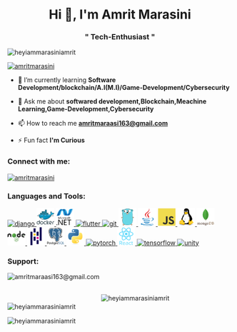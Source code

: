 <h1 align="center">Hi 👋, I'm Amrit Marasini</h1>
<h3 align="center"> " Tech-Enthusiast "</h3>



<p align="left"> <img src="https://komarev.com/ghpvc/?username=heyiammarasiniamrit&label=Profile%20views&color=0e75b6&style=flat" alt="heyiammarasiniamrit" /> </p>

<p align="left"> <a href="https://twitter.com/amritmarasini" target="blank"><img src="https://img.shields.io/twitter/follow/amritmarasini?logo=twitter&style=for-the-badge" alt="amritmarasini" /></a> </p>

- 🌱 I’m currently learning **Software Development/blockchain/A.I(M.I)/Game-Development/Cybersecurity**

- 💬 Ask me about **softwared development,Blockchain,Meachine Learning,Game-Development,Cybersecurity**

- 📫 How to reach me **amritmaraasi163@gmail.com**

- ⚡ Fun fact **I'm Curious**

<h3 align="left">Connect with me:</h3>
<p align="left">
<a href="https://twitter.com/amritmarasini" target="blank"><img align="center" src="https://raw.githubusercontent.com/rahuldkjain/github-profile-readme-generator/master/src/images/icons/Social/twitter.svg" alt="amritmarasini" height="30" width="40" /></a>

</p>

<h3 align="left">Languages and Tools:</h3>
<p align="left"> <a href="https://www.djangoproject.com/" target="_blank" rel="noreferrer"> <img src="https://cdn.worldvectorlogo.com/logos/django.svg" alt="django" width="40" height="40"/> </a> <a href="https://www.docker.com/" target="_blank" rel="noreferrer"> <img src="https://raw.githubusercontent.com/devicons/devicon/master/icons/docker/docker-original-wordmark.svg" alt="docker" width="40" height="40"/> </a> <a href="https://dotnet.microsoft.com/" target="_blank" rel="noreferrer"> <img src="https://raw.githubusercontent.com/devicons/devicon/master/icons/dot-net/dot-net-original-wordmark.svg" alt="dotnet" width="40" height="40"/> </a> <a href="https://flutter.dev" target="_blank" rel="noreferrer"> <img src="https://www.vectorlogo.zone/logos/flutterio/flutterio-icon.svg" alt="flutter" width="40" height="40"/> </a> <a href="https://git-scm.com/" target="_blank" rel="noreferrer"> <img src="https://www.vectorlogo.zone/logos/git-scm/git-scm-icon.svg" alt="git" width="40" height="40"/> </a> <a href="https://golang.org" target="_blank" rel="noreferrer"> <img src="https://raw.githubusercontent.com/devicons/devicon/master/icons/go/go-original.svg" alt="go" width="40" height="40"/> </a> <a href="https://www.java.com" target="_blank" rel="noreferrer"> <img src="https://raw.githubusercontent.com/devicons/devicon/master/icons/java/java-original.svg" alt="java" width="40" height="40"/> </a> <a href="https://developer.mozilla.org/en-US/docs/Web/JavaScript" target="_blank" rel="noreferrer"> <img src="https://raw.githubusercontent.com/devicons/devicon/master/icons/javascript/javascript-original.svg" alt="javascript" width="40" height="40"/> </a>  </a> <a href="https://www.linux.org/" target="_blank" rel="noreferrer"> <img src="https://raw.githubusercontent.com/devicons/devicon/master/icons/linux/linux-original.svg" alt="linux" width="40" height="40"/> </a> <a href="https://www.mongodb.com/" target="_blank" rel="noreferrer"> <img src="https://raw.githubusercontent.com/devicons/devicon/master/icons/mongodb/mongodb-original-wordmark.svg" alt="mongodb" width="40" height="40"/> </a> <a href="https://nodejs.org" target="_blank" rel="noreferrer"> <img src="https://raw.githubusercontent.com/devicons/devicon/master/icons/nodejs/nodejs-original-wordmark.svg" alt="nodejs" width="40" height="40"/> </a> <a href="https://pandas.pydata.org/" target="_blank" rel="noreferrer"> <img src="https://raw.githubusercontent.com/devicons/devicon/2ae2a900d2f041da66e950e4d48052658d850630/icons/pandas/pandas-original.svg" alt="pandas" width="40" height="40"/> </a> <a href="https://www.postgresql.org" target="_blank" rel="noreferrer"> <img src="https://raw.githubusercontent.com/devicons/devicon/master/icons/postgresql/postgresql-original-wordmark.svg" alt="postgresql" width="40" height="40"/> </a> <a href="https://www.python.org" target="_blank" rel="noreferrer"> <img src="https://raw.githubusercontent.com/devicons/devicon/master/icons/python/python-original.svg" alt="python" width="40" height="40"/> </a> <a href="https://pytorch.org/" target="_blank" rel="noreferrer"> <img src="https://www.vectorlogo.zone/logos/pytorch/pytorch-icon.svg" alt="pytorch" width="40" height="40"/> </a> <a href="https://reactjs.org/" target="_blank" rel="noreferrer"> <img src="https://raw.githubusercontent.com/devicons/devicon/master/icons/react/react-original-wordmark.svg" alt="react" width="40" height="40"/> </a> <a href="https://www.tensorflow.org" target="_blank" rel="noreferrer"> <img src="https://www.vectorlogo.zone/logos/tensorflow/tensorflow-icon.svg" alt="tensorflow" width="40" height="40"/> </a> <a href="https://unity.com/" target="_blank" rel="noreferrer"> <img src="https://www.vectorlogo.zone/logos/unity3d/unity3d-icon.svg" alt="unity" width="40" height="40"/> </a> </p>

<h3 align="left">Support:</h3>
<p><a href="https://www.buymeacoffee.com/amritmaraasi163@gmail.com"> <img align="left" src="https://cdn.buymeacoffee.com/buttons/v2/default-yellow.png" height="50" width="210" alt="amritmaraasi163@gmail.com" /></a></p><br><br>

<p><img align="left" src="https://github-readme-stats.vercel.app/api/top-langs?username=heyiammarasiniamrit&show_icons=true&locale=en&layout=compact" alt="heyiammarasiniamrit" /></p>

<p>&nbsp;<img align="center" src="https://github-readme-stats.vercel.app/api?username=heyiammarasiniamrit&show_icons=true&locale=en" alt="heyiammarasiniamrit" /></p>

<p><img align="center" src="https://github-readme-streak-stats.herokuapp.com/?user=heyiammarasiniamrit&" alt="heyiammarasiniamrit" /></p>
